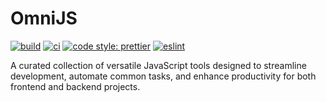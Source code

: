 # OmniJS

[![build](https://github.com/teneplaysofficial/kolory/actions/workflows/release.yml/badge.svg)](https://github.com/teneplaysofficial/omnijs/actions/workflows/release.yml)
[![ci](https://github.com/teneplaysofficial/kolory/actions/workflows/release.yml/badge.svg)](https://github.com/teneplaysofficial/omnijs/actions/workflows/ci.yml)
[![code style: prettier](https://img.shields.io/badge/code_style-prettier-ff69b4.svg)](https://github.com/teneplaysofficial/omnijs)
[![eslint](https://img.shields.io/badge/lint-eslint-4B32C3)](https://github.com/teneplaysofficial/omnijs)

A curated collection of versatile JavaScript tools designed to streamline development, automate common tasks, and enhance productivity for both frontend and backend projects.
